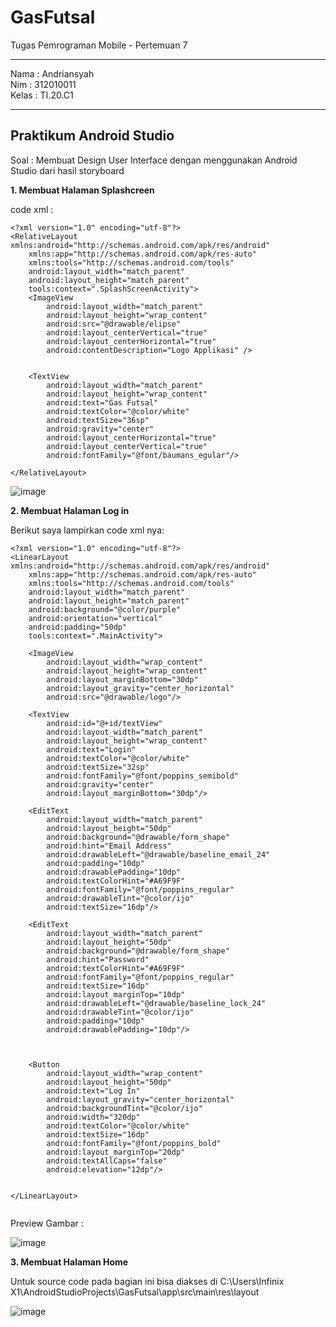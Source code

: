 # GasFutsal

Tugas Pemrograman Mobile - Pertemuan 7

<hr>

Nama : Andriansyah <br>
Nim : 312010011 <br>
Kelas : TI.20.C1

<hr>

## Praktikum Android Studio

Soal :  Membuat Design User Interface dengan menggunakan Android Studio dari hasil storyboard

**1. Membuat Halaman Splashcreen**

code xml :

```
<?xml version="1.0" encoding="utf-8"?>
<RelativeLayout xmlns:android="http://schemas.android.com/apk/res/android"
    xmlns:app="http://schemas.android.com/apk/res-auto"
    xmlns:tools="http://schemas.android.com/tools"
    android:layout_width="match_parent"
    android:layout_height="match_parent"
    tools:context=".SplashScreenActivity">
    <ImageView
        android:layout_width="match_parent"
        android:layout_height="wrap_content"
        android:src="@drawable/elipse"
        android:layout_centerVertical="true"
        android:layout_centerHorizontal="true"
        android:contentDescription="Logo Applikasi" />


    <TextView
        android:layout_width="match_parent"
        android:layout_height="wrap_content"
        android:text="Gas Futsal"
        android:textColor="@color/white"
        android:textSize="36sp"
        android:gravity="center"
        android:layout_centerHorizontal="true"
        android:layout_centerVertical="true"
        android:fontFamily="@font/baumans_egular"/>

</RelativeLayout>
```

![image](https://user-images.githubusercontent.com/73049521/236671419-043e4d19-22eb-483a-94d5-cbd1490b6798.png)

**2. Membuat Halaman Log in**

Berikut saya lampirkan code xml nya:
```
<?xml version="1.0" encoding="utf-8"?>
<LinearLayout xmlns:android="http://schemas.android.com/apk/res/android"
    xmlns:app="http://schemas.android.com/apk/res-auto"
    xmlns:tools="http://schemas.android.com/tools"
    android:layout_width="match_parent"
    android:layout_height="match_parent"
    android:background="@color/purple"
    android:orientation="vertical"
    android:padding="50dp"
    tools:context=".MainActivity">
    
    <ImageView
        android:layout_width="wrap_content"
        android:layout_height="wrap_content"
        android:layout_marginBottom="30dp"
        android:layout_gravity="center_horizontal"
        android:src="@drawable/logo"/>

    <TextView
        android:id="@+id/textView"
        android:layout_width="match_parent"
        android:layout_height="wrap_content"
        android:text="Login"
        android:textColor="@color/white"
        android:textSize="32sp"
        android:fontFamily="@font/poppins_semibold"
        android:gravity="center"
        android:layout_marginBottom="30dp"/>

    <EditText
        android:layout_width="match_parent"
        android:layout_height="50dp"
        android:background="@drawable/form_shape"
        android:hint="Email Address"
        android:drawableLeft="@drawable/baseline_email_24"
        android:padding="10dp"
        android:drawablePadding="10dp"
        android:textColorHint="#A69F9F"
        android:fontFamily="@font/poppins_regular"
        android:drawableTint="@color/ijo"
        android:textSize="16dp"/>

    <EditText
        android:layout_width="match_parent"
        android:layout_height="50dp"
        android:background="@drawable/form_shape"
        android:hint="Password"
        android:textColorHint="#A69F9F"
        android:fontFamily="@font/poppins_regular"
        android:textSize="16dp"
        android:layout_marginTop="10dp"
        android:drawableLeft="@drawable/baseline_lock_24"
        android:drawableTint="@color/ijo"
        android:padding="10dp"
        android:drawablePadding="10dp"/>



    <Button
        android:layout_width="wrap_content"
        android:layout_height="50dp"
        android:text="Log In"
        android:layout_gravity="center_horizontal"
        android:backgroundTint="@color/ijo"
        android:width="320dp"
        android:textColor="@color/white"
        android:textSize="16dp"
        android:fontFamily="@font/poppins_bold"
        android:layout_marginTop="20dp"
        android:textAllCaps="false"
        android:elevation="12dp"/>


</LinearLayout>


```

Preview Gambar :

![image](https://user-images.githubusercontent.com/73049521/236671595-a5e88c51-c00f-4bfd-955d-2c0dab9358d6.png)

**3. Membuat Halaman Home**

Untuk source code pada bagian ini bisa diakses di C:\Users\Infinix X1\AndroidStudioProjects\GasFutsal\app\src\main\res\layout

![image](https://github.com/Andriansyah00/GasFutsal/assets/73049521/460ff1d4-e965-48c1-9030-ea5ff0ff4f25)

